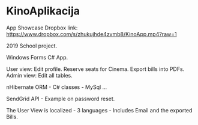 # KinoAplikacija

App Showcase Dropbox link: https://www.dropbox.com/s/zhukujhde4zvmb8/KinoApp.mp4?raw=1

2019 School project.

Windows Forms C# App.

User view: Edit profile. Reserve seats for Cinema. Export bills into PDFs.
Admin view: Edit all tables.

nHibernate ORM - C# classes - MySql ...

SendGrid API - Example on password reset.

The User View is localized - 3 languages - Includes Email and the exported Bills.
